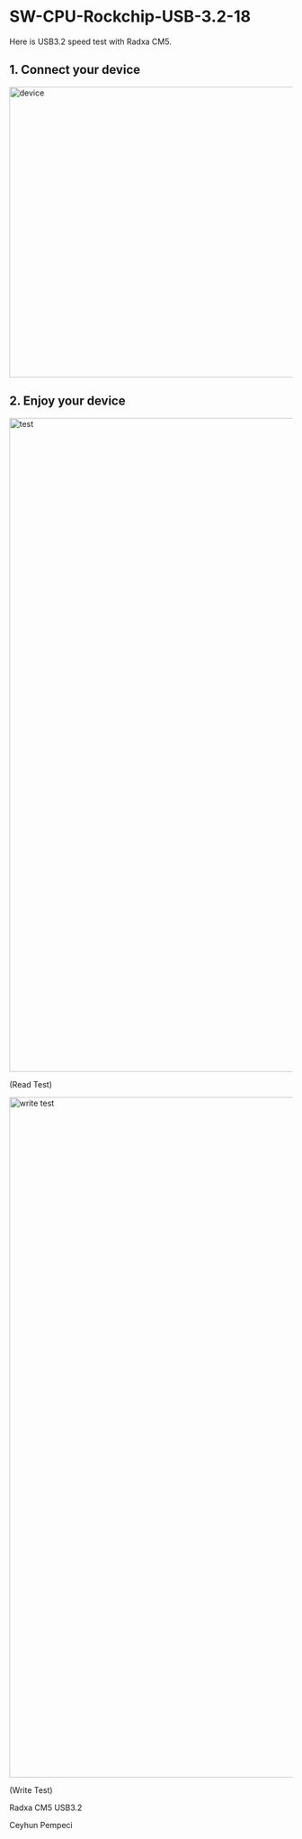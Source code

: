 # SW-CPU-Rockchip-USB-3.2-18

Here is USB3.2 speed test with Radxa CM5.

## 1. Connect your device

<img width="516" alt="device" src="https://github.com/user-attachments/assets/38824b64-d2c6-4ab4-b49c-5289de1c037b" />

## 2. Enjoy your device

<img width="1161" alt="test" src="https://github.com/user-attachments/assets/381644cf-66e5-4ad9-a45b-039fe6f30935" />

(Read Test)

<img width="1208" alt="write test" src="https://github.com/user-attachments/assets/3ebcc822-e944-48cf-b7f1-f84892e3cd10" />

(Write Test)

Radxa CM5 USB3.2

Ceyhun Pempeci
